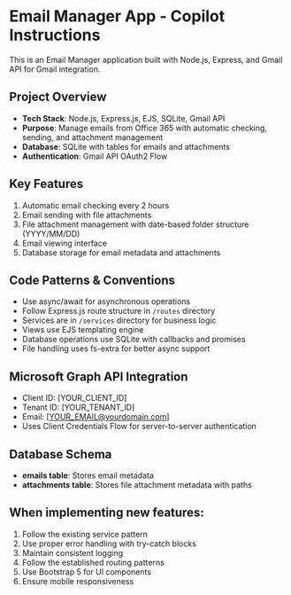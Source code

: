<!-- Use this file to provide workspace-specific custom instructions to Copilot. For more details, visit https://code.visualstudio.com/docs/copilot/copilot-customization#_use-a-githubcopilotinstructionsmd-file -->

# Email Manager App - Copilot Instructions

This is an Email Manager application built with Node.js, Express, and Gmail API for Gmail integration.

## Project Overview
- **Tech Stack**: Node.js, Express.js, EJS, SQLite, Gmail API
- **Purpose**: Manage emails from Office 365 with automatic checking, sending, and attachment management
- **Database**: SQLite with tables for emails and attachments
- **Authentication**: Gmail API OAuth2 Flow

## Key Features
1. Automatic email checking every 2 hours
2. Email sending with file attachments
3. File attachment management with date-based folder structure (YYYY/MM/DD)
4. Email viewing interface
5. Database storage for email metadata and attachments

## Code Patterns & Conventions
- Use async/await for asynchronous operations
- Follow Express.js route structure in `/routes` directory
- Services are in `/services` directory for business logic
- Views use EJS templating engine
- Database operations use SQLite with callbacks and promises
- File handling uses fs-extra for better async support

## Microsoft Graph API Integration
- Client ID: [YOUR_CLIENT_ID]
- Tenant ID: [YOUR_TENANT_ID]
- Email: [YOUR_EMAIL@yourdomain.com]
- Uses Client Credentials Flow for server-to-server authentication

## Database Schema
- **emails table**: Stores email metadata 
- **attachments table**: Stores file attachment metadata with paths

## When implementing new features:
1. Follow the existing service pattern
2. Use proper error handling with try-catch blocks
3. Maintain consistent logging
4. Follow the established routing patterns
5. Use Bootstrap 5 for UI components
6. Ensure mobile responsiveness
